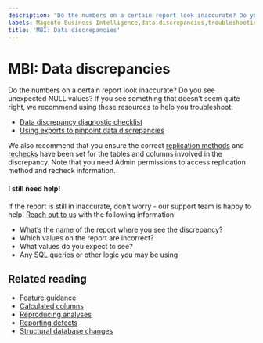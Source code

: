 ```yaml
---
description: "Do the numbers on a certain report look inaccurate? Do you see unexpected NULL values? If you see something that doesn\u2019t seem quite right, we recommend using these resources to help you troubleshoot:"
labels: Magento Business Intelligence,data discrepancies,troubleshooting,Adobe Commerce
title: 'MBI: Data discrepancies'
---
```


# MBI: Data discrepancies

Do the numbers on a certain report look inaccurate? Do you see unexpected NULL values? If you see something that doesn’t seem quite right, we recommend using these resources to help you troubleshoot:

* [Data discrepancy diagnostic checklist](https://support.magento.com/hc/en-us/articles/360016731271)
* [Using exports to pinpoint data discrepancies](https://support.magento.com/hc/en-us/articles/360016730631)

We also recommend that you ensure the correct [replication methods](https://docs.magento.com/mbi/data-analyst/data-warehouse-mgr/cfg-replication-methods.html) and [rechecks](https://docs.magento.com/mbi/data-analyst/data-warehouse-mgr/cfg-data-rechecks.html) have been set for the tables and columns involved in the discrepancy. Note that you need Admin permissions to access replication method and recheck information.

#### I still need help!

If the report is still in inaccurate, don't worry - our support team is happy to help! [Reach out to us](https://support.magento.com/hc/en-us/articles/360019088251) with the following information:

* What’s the name of the report where you see the discrepancy?
* Which values on the report are incorrect?
* What values do you expect to see?
* Any SQL queries or other logic you may be using

## Related reading

* [Feature guidance](https://support.magento.com/hc/en-us/articles/360016504792)
* [Calculated columns](https://support.magento.com/hc/en-us/articles/360016505112)
* [Reproducing analyses](https://support.magento.com/hc/en-us/articles/360016505592)
* [Reporting defects](https://support.magento.com/hc/en-us/articles/360016732711)
* [Structural database changes](https://support.magento.com/hc/en-us/articles/360016506112)